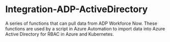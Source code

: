 # Integration-ADP-ActiveDirectory
A series of functions that can pull data from ADP Workforce Now. These functions are used by a script in Azure Automation to import data into Azure Active Directory for RBAC in Azure and Kubernetes. 
